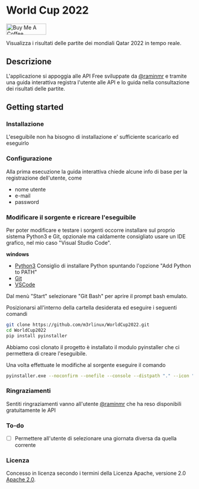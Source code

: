# World Cup 2022

<a href="https://www.buymeacoffee.com/m3rlinux" target="_blank"><img src="https://cdn.buymeacoffee.com/buttons/v2/default-yellow.png" alt="Buy Me A Coffee" style="height: 30px !important;width: 108px !important;" ></a>

Visualizza i risultati delle partite dei mondiali Qatar 2022 in tempo reale.

## Descrizione

L'applicazione si appoggia alle API Free sviluppate da [@raminmr](https://github.com/raminmr/free-api-worldcup2022) e tramite una guida interattiva registra l'utente alle API e lo guida nella consultazione dei risultati delle partite.

## Getting started

### Installazione

L'eseguibile non ha bisogno di installazione e' sufficiente scaricarlo ed eseguirlo

### Configurazione

Alla prima esecuzione la guida interattiva chiede alcune info di base per la registrazione dell'utente, come

- nome utente
- e-mail
- password

### Modificare il sorgente e ricreare l'eseguibile

Per poter modificare e testare i sorgenti occorre installare sul proprio sistema Python3 e Git, opzionale ma caldamente consigliato usare un IDE grafico, nel mio caso "Visual Studio Code".

**windows**

- [Python3](https://www.python.org/downloads/windows/) Consiglio di installare Python spuntando l'opzione "Add Python to PATH"
- [Git](https://gitforwindows.org/)
- [VSCode](https://code.visualstudio.com/download)

Dal menù "Start" selezionare "Git Bash" per aprire il prompt bash emulato.

Posizionarsi all'interno della cartella desiderata ed eseguire i seguenti comandi

``` bash
git clone https://github.com/m3rlinux/WorldCup2022.git
cd WorldCup2022
pip install pyinstaller
```

Abbiamo così clonato il progetto è installato il modulo pyinstaller che ci permettera di creare l'eseguibile.

Una volta effettuate le modifiche al sorgente eseguire il comando

``` bash
pyinstaller.exe --noconfirm --onefile --console --distpath "." --icon "src/mondiali.ico"  "src/mondiali.py"
```

### Ringraziamenti

Sentiti ringraziamenti vanno all'utente [@raminmr](https://github.com/raminmr) che ha reso disponibili gratuitamente le API

### To-do

- [ ] Permettere all'utente di selezionare una giornata diversa da quella corrente

### Licenza

Concesso in licenza secondo i termini della Licenza Apache, versione 2.0 [Apache 2.0](http://www.apache.org/licenses/LICENSE-2.0).
